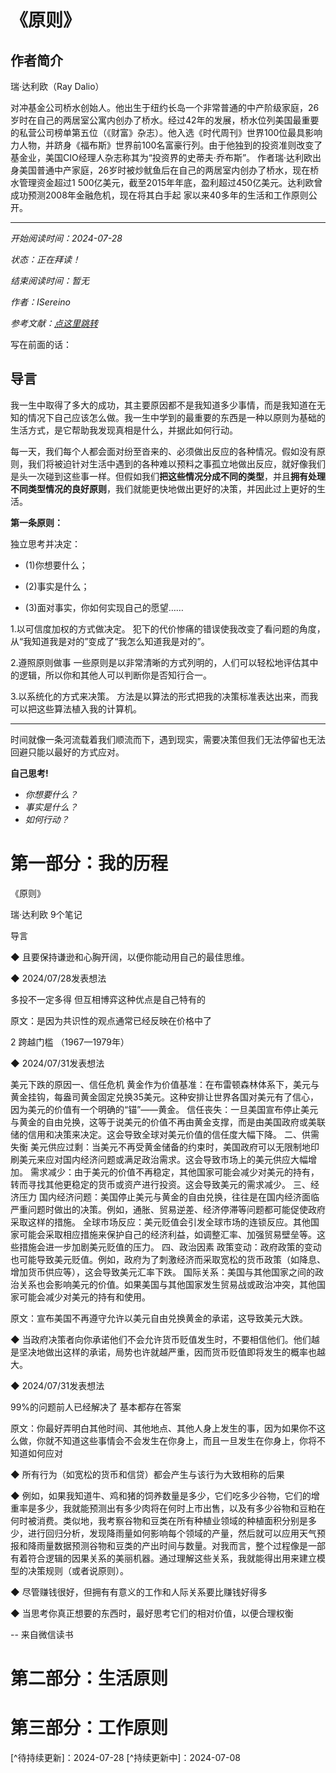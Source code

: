 # 《原则》
## 作者简介

瑞·达利欧（Ray Dalio）

对冲基金公司桥水创始人。他出生于纽约长岛一个非常普通的中产阶级家庭，26岁时在自己的两居室公寓内创办了桥水。经过42年的发展，桥水位列美国最重要的私营公司榜单第五位（《财富》杂志）。他入选《时代周刊》世界100位最具影响力人物，并跻身《福布斯》世界前100名富豪行列。由于他独到的投资准则改变了基金业，美国CIO经理人杂志称其为“投资界的史蒂夫·乔布斯”。
作者瑞·达利欧出身美国普通中产家庭，26岁时被炒鱿鱼后在自己的两居室内创办了桥水，现在桥水管理资金超过1 500亿美元，截至2015年年底，盈利超过450亿美元。达利欧曾成功预测2008年金融危机，现在将其白手起 家以来40多年的生活和工作原则公开。
***

*开始阅读时间：2024-07-28*

*状态：正在拜读！*

*结束阅读时间：暂无*

*作者：ISereino*

*参考文献：[点这里跳转](https://book.douban.com/subject/27608239/ "原文地址请点击这里")*  

写在前面的话：

## 导言

我一生中取得了多大的成功，其主要原因都不是我知道多少事情，而是我知道在无知的情况下自己应该怎么做。我一生中学到的最重要的东西是一种以原则为基础的生活方式，是它帮助我发现真相是什么，并据此如何行动。

每一天，我们每个人都会面对纷至沓来的、必须做出反应的各种情况。假如没有原则，我们将被迫针对生活中遇到的各种难以预料之事孤立地做出反应，就好像我们是头一次碰到这些事一样。但假如我们**把这些情况分成不同的类型**，并且**拥有处理不同类型情况的良好原则**，我们就能更快地做出更好的决策，并因此过上更好的生活。

**第一条原则：**

独立思考并决定：

- (1)你想要什么；

- (2)事实是什么；

- (3)面对事实，你如何实现自己的愿望……
  
1.以可信度加权的方式做决定。
犯下的代价惨痛的错误使我改变了看问题的角度，从“我知道我是对的”变成了“我怎么知道我是对的”。

2.遵照原则做事
一些原则是以非常清晰的方式列明的，人们可以轻松地评估其中的逻辑，所以你和其他人可以判断你是否知行合一。

3.以系统化的方式来决策。
方法是以算法的形式把我的决策标准表达出来，而我可以把这些算法植入我的计算机。

---

时间就像一条河流载着我们顺流而下，遇到现实，需要决策但我们无法停留也无法回避只能以最好的方式应对。

**自己思考!**

- *你想要什么？*
- *事实是什么？*
- *如何行动？*

# 第一部分：我的历程
《原则》

瑞·达利欧
9个笔记

导言

◆ 且要保持谦逊和心胸开阔，以便你能动用自己的最佳思维。

◆ 2024/07/28发表想法

多投不一定多得  但互相博弈这种优点是自己特有的

原文：是因为共识性的观点通常已经反映在价格中了


2 跨越门槛 （1967—1979年）

◆ 2024/07/31发表想法

美元下跌的原因一、信任危机
黄金作为价值基准：在布雷顿森林体系下，美元与黄金挂钩，每盎司黄金固定兑换35美元。这种安排让世界各国对美元有了信心，因为美元的价值有一个明确的“锚”——黄金。
信任丧失：一旦美国宣布停止美元与黄金的自由兑换，这等于说美元的价值不再由黄金支撑，而是由美国政府或美联储的信用和决策来决定。这会导致全球对美元价值的信任度大幅下降。
二、供需失衡
美元供应过剩：当美元不再受黄金储备的约束时，美国政府可以无限制地印刷美元来应对国内经济问题或满足政治需求。这会导致市场上的美元供应大幅增加。
需求减少：由于美元的价值不再稳定，其他国家可能会减少对美元的持有，转而寻找其他更稳定的货币或资产进行投资。这会导致美元的需求减少。
三、经济压力
国内经济问题：美国停止美元与黄金的自由兑换，往往是在国内经济面临严重问题时做出的决策。例如，通胀、贸易逆差、经济停滞等问题都可能促使政府采取这样的措施。
全球市场反应：美元贬值会引发全球市场的连锁反应。其他国家可能会采取相应措施来保护自己的经济利益，如调整汇率、加强贸易壁垒等。这些措施会进一步加剧美元贬值的压力。
四、政治因素
政策变动：政府政策的变动也可能导致美元贬值。例如，政府为了刺激经济而采取宽松的货币政策（如降息、增加货币供应等），这会导致美元汇率下跌。
国际关系：美国与其他国家之间的政治关系也会影响美元的价值。如果美国与其他国家发生贸易战或政治冲突，其他国家可能会减少对美元的持有和使用。

原文：宣布美国不再遵守允许以美元自由兑换黄金的承诺，这导致美元大跌。

◆ 当政府决策者向你承诺他们不会允许货币贬值发生时，不要相信他们。他们越是坚决地做出这样的承诺，局势也许就越严重，因而货币贬值即将发生的概率也越大。

◆ 2024/07/31发表想法

99%的问题前人已经解决了 基本都存在答案

原文：你最好弄明白其他时间、其他地点、其他人身上发生的事，因为如果你不这么做，你就不知道这些事情会不会发生在你身上，而且一旦发生在你身上，你将不知道如何应对

◆ 所有行为（如宽松的货币和信贷）都会产生与该行为大致相称的后果

◆ 例如，如果我知道牛、鸡和猪的饲养数量是多少，它们吃多少谷物，它们的增重率是多少，我就能预测出有多少肉将在何时上市出售，以及有多少谷物和豆粕在何时被消费。类似地，我考察谷物和豆类在所有种植业领域的种植面积分别是多少，进行回归分析，发现降雨量如何影响每个领域的产量，然后就可以应用天气预报和降雨量数据预测谷物和豆类的产出时间与数量。对我而言，整个过程像是一部有着符合逻辑的因果关系的美丽机器。通过理解这些关系，我就能得出用来建立模型的决策规则（或者说原则）。

◆ 尽管赚钱很好，但拥有有意义的工作和人际关系要比赚钱好得多

◆ 当思考你真正想要的东西时，最好思考它们的相对价值，以便合理权衡

-- 来自微信读书


# 第二部分：生活原则

# 第三部分：工作原则

[^待持续更新]：2024-07-28
[^持续更新中]：2024-07-08
